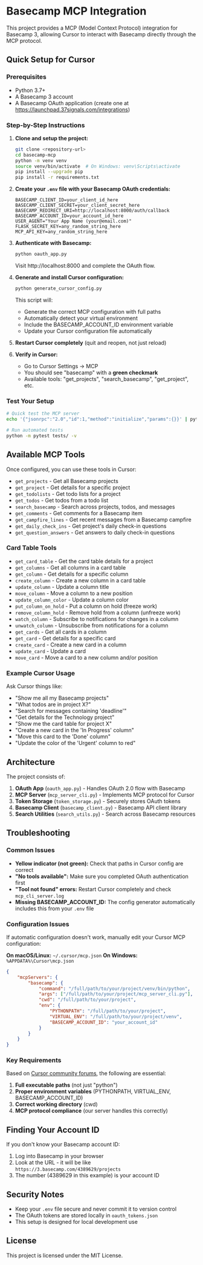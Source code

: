 # Basecamp MCP Integration

This project provides a MCP (Model Context Protocol) integration for Basecamp 3, allowing Cursor to interact with Basecamp directly through the MCP protocol.

## Quick Setup for Cursor

### Prerequisites

- Python 3.7+
- A Basecamp 3 account
- A Basecamp OAuth application (create one at https://launchpad.37signals.com/integrations)

### Step-by-Step Instructions

1. **Clone and setup the project:**
   ```bash
   git clone <repository-url>
   cd basecamp-mcp
   python -m venv venv
   source venv/bin/activate  # On Windows: venv\Scripts\activate
   pip install --upgrade pip
   pip install -r requirements.txt
   ```

2. **Create your `.env` file with your Basecamp OAuth credentials:**
   ```
   BASECAMP_CLIENT_ID=your_client_id_here
   BASECAMP_CLIENT_SECRET=your_client_secret_here
   BASECAMP_REDIRECT_URI=http://localhost:8000/auth/callback
   BASECAMP_ACCOUNT_ID=your_account_id_here
   USER_AGENT="Your App Name (your@email.com)"
   FLASK_SECRET_KEY=any_random_string_here
   MCP_API_KEY=any_random_string_here
   ```

3. **Authenticate with Basecamp:**
   ```bash
   python oauth_app.py
   ```
   Visit http://localhost:8000 and complete the OAuth flow.

4. **Generate and install Cursor configuration:**
   ```bash
   python generate_cursor_config.py
   ```

   This script will:
   - Generate the correct MCP configuration with full paths
   - Automatically detect your virtual environment
   - Include the BASECAMP_ACCOUNT_ID environment variable
   - Update your Cursor configuration file automatically

5. **Restart Cursor completely** (quit and reopen, not just reload)

6. **Verify in Cursor:**
   - Go to Cursor Settings → MCP
   - You should see "basecamp" with a **green checkmark**
   - Available tools: "get_projects", "search_basecamp", "get_project", etc.

### Test Your Setup

```bash
# Quick test the MCP server
echo '{"jsonrpc":"2.0","id":1,"method":"initialize","params":{}}' | python mcp_server_cli.py

# Run automated tests
python -m pytest tests/ -v
```

## Available MCP Tools

Once configured, you can use these tools in Cursor:

- `get_projects` - Get all Basecamp projects
- `get_project` - Get details for a specific project
- `get_todolists` - Get todo lists for a project
- `get_todos` - Get todos from a todo list
- `search_basecamp` - Search across projects, todos, and messages
- `get_comments` - Get comments for a Basecamp item
- `get_campfire_lines` - Get recent messages from a Basecamp campfire
- `get_daily_check_ins` - Get project's daily check-in questions
- `get_question_answers` - Get answers to daily check-in questions

### Card Table Tools

- `get_card_table` - Get the card table details for a project
- `get_columns` - Get all columns in a card table
- `get_column` - Get details for a specific column
- `create_column` - Create a new column in a card table
- `update_column` - Update a column title
- `move_column` - Move a column to a new position
- `update_column_color` - Update a column color
- `put_column_on_hold` - Put a column on hold (freeze work)
- `remove_column_hold` - Remove hold from a column (unfreeze work)
- `watch_column` - Subscribe to notifications for changes in a column
- `unwatch_column` - Unsubscribe from notifications for a column
- `get_cards` - Get all cards in a column
- `get_card` - Get details for a specific card
- `create_card` - Create a new card in a column
- `update_card` - Update a card
- `move_card` - Move a card to a new column and/or position

### Example Cursor Usage

Ask Cursor things like:
- "Show me all my Basecamp projects"
- "What todos are in project X?"
- "Search for messages containing 'deadline'"
- "Get details for the Technology project"
- "Show me the card table for project X"
- "Create a new card in the 'In Progress' column"
- "Move this card to the 'Done' column"
- "Update the color of the 'Urgent' column to red"

## Architecture

The project consists of:

1. **OAuth App** (`oauth_app.py`) - Handles OAuth 2.0 flow with Basecamp
2. **MCP Server** (`mcp_server_cli.py`) - Implements MCP protocol for Cursor
3. **Token Storage** (`token_storage.py`) - Securely stores OAuth tokens
4. **Basecamp Client** (`basecamp_client.py`) - Basecamp API client library
5. **Search Utilities** (`search_utils.py`) - Search across Basecamp resources

## Troubleshooting

### Common Issues

- **Yellow indicator (not green):** Check that paths in Cursor config are correct
- **"No tools available":** Make sure you completed OAuth authentication first
- **"Tool not found" errors:** Restart Cursor completely and check `mcp_cli_server.log`
- **Missing BASECAMP_ACCOUNT_ID:** The config generator automatically includes this from your `.env` file

### Configuration Issues

If automatic configuration doesn't work, manually edit your Cursor MCP configuration:

**On macOS/Linux:** `~/.cursor/mcp.json`
**On Windows:** `%APPDATA%\Cursor\mcp.json`

```json
{
    "mcpServers": {
        "basecamp": {
            "command": "/full/path/to/your/project/venv/bin/python",
            "args": ["/full/path/to/your/project/mcp_server_cli.py"],
            "cwd": "/full/path/to/your/project",
            "env": {
                "PYTHONPATH": "/full/path/to/your/project",
                "VIRTUAL_ENV": "/full/path/to/your/project/venv",
                "BASECAMP_ACCOUNT_ID": "your_account_id"
            }
        }
    }
}
```

### Key Requirements

Based on [Cursor community forums](https://forum.cursor.com/t/mcp-servers-no-tools-found/49094), the following are essential:

1. **Full executable paths** (not just "python")
2. **Proper environment variables** (PYTHONPATH, VIRTUAL_ENV, BASECAMP_ACCOUNT_ID)
3. **Correct working directory** (cwd)
4. **MCP protocol compliance** (our server handles this correctly)

## Finding Your Account ID

If you don't know your Basecamp account ID:
1. Log into Basecamp in your browser
2. Look at the URL - it will be like `https://3.basecamp.com/4389629/projects`
3. The number (4389629 in this example) is your account ID

## Security Notes

- Keep your `.env` file secure and never commit it to version control
- The OAuth tokens are stored locally in `oauth_tokens.json`
- This setup is designed for local development use

## License

This project is licensed under the MIT License.
